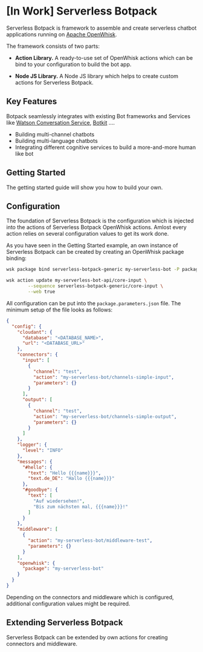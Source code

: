 # [In Work] Serverless Botpack

Serverless Botpack is framework to assemble and create serverless chatbot applications running on [Apache OpenWhisk](https://openwhisk.incubator.apache.org/).

The framework consists of two parts:

* **Action Library.** A ready-to-use set of OpenWhisk actions which can be bind to your configuration to build the bot app.

* **Node JS Library.** A Node JS library which helps to create custom actions for Serverless Botpack.

## Key Features

Botpack seamlessly integrates with existing Bot frameworks and Services like [Watson Conversation Service](http://todo), [Botkit](http://) ....

* Building multi-channel chatbots
* Building multi-language chatbots
* Integrating different cognitive services to build a more-and-more human like bot

## Getting Started

The getting started guide will show you how to build your own.

## Configuration

The foundation of Serverless Botpack is the configuration which is injected into the actions of Serverless Botpack OpenWhisk actions. Amlost every action relies on several configuration values to get its work done.

As you have seen in the Getting Started example, an own instance of Serverless Botpack can be created by creating an OpenWhisk package binding:

```bash
wsk package bind serverless-botpack-generic my-serverless-bot -P package.parameters.json

wsk action update my-serverless-bot-api/core-input \
        --sequence serverless-botpack-generic/core-input \
        --web true
```

All configuration can be put into the `package.parameters.json` file. The minimum setup of the file looks as follows:

```json
{
  "config": {
    "cloudant": {
      "database": "<DATABASE_NAME>",
      "url": "<DATABASE_URL>"
    },
    "connectors": {
      "input": [
        {
          "channel": "test",
          "action": "my-serverless-bot/channels-simple-input",
          "parameters": {}
        }
      ],
      "output": [
        {
          "channel": "test",
          "action": "my-serverless-bot/channels-simple-output",
          "parameters": {}
        }
      ]
    },
    "logger": {
      "level": "INFO"
    },
    "messages": {
      "#hello": {
        "text": "Hello {{{name}}}",
        "text.de_DE": "Hallo {{{name}}}"
      },
      "#goodbye": {
        "text": [
          "Auf wiedersehen!",
          "Bis zum nächsten mal, {{{name}}}!"
        ]
      }
    },
    "middleware": [
      {
        "action": "my-serverless-bot/middleware-test",
        "parameters": {}
      } 
    ],
    "openwhisk": {
      "package": "my-serverless-bot"
    }
  }
}
```

Depending on the connectors and middleware which is configured, additional configuration values might be required.

## Extending Serverless Botpack

Serverless Botpack can be extended by own actions for creating connectors and middleware.
